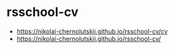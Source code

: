 # rsschool-cv
* https://nikolai-chernolutskii.github.io/rsschool-cv/cv
* https://nikolai-chernolutskii.github.io/rsschool-cv/
